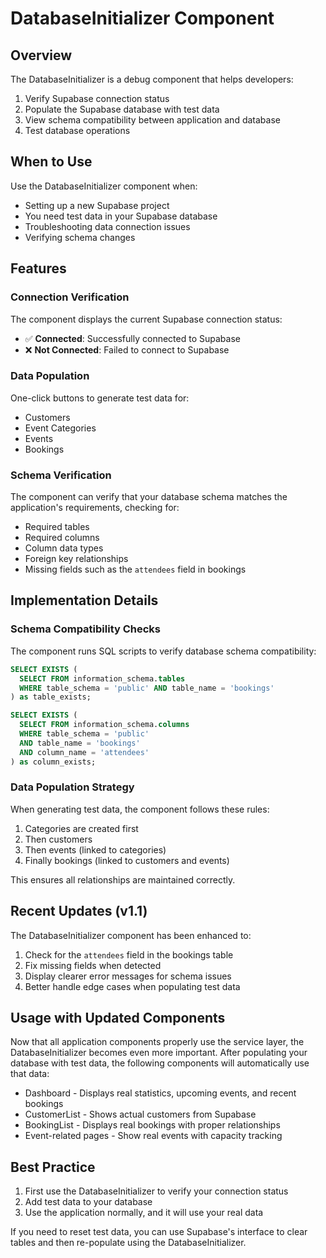 # DatabaseInitializer Component

## Overview

The DatabaseInitializer is a debug component that helps developers:

1. Verify Supabase connection status
2. Populate the Supabase database with test data
3. View schema compatibility between application and database
4. Test database operations

## When to Use

Use the DatabaseInitializer component when:

- Setting up a new Supabase project
- You need test data in your Supabase database
- Troubleshooting data connection issues
- Verifying schema changes

## Features

### Connection Verification

The component displays the current Supabase connection status:

- ✅ **Connected**: Successfully connected to Supabase
- ❌ **Not Connected**: Failed to connect to Supabase

### Data Population

One-click buttons to generate test data for:

- Customers
- Event Categories
- Events
- Bookings

### Schema Verification

The component can verify that your database schema matches the application's requirements, checking for:

- Required tables
- Required columns
- Column data types
- Foreign key relationships
- Missing fields such as the `attendees` field in bookings

## Implementation Details

### Schema Compatibility Checks

The component runs SQL scripts to verify database schema compatibility:

```sql
SELECT EXISTS (
  SELECT FROM information_schema.tables 
  WHERE table_schema = 'public' AND table_name = 'bookings'
) as table_exists;

SELECT EXISTS (
  SELECT FROM information_schema.columns 
  WHERE table_schema = 'public' 
  AND table_name = 'bookings' 
  AND column_name = 'attendees'
) as column_exists;
```

### Data Population Strategy

When generating test data, the component follows these rules:

1. Categories are created first
2. Then customers
3. Then events (linked to categories)
4. Finally bookings (linked to customers and events)

This ensures all relationships are maintained correctly.

## Recent Updates (v1.1)

The DatabaseInitializer component has been enhanced to:

1. Check for the `attendees` field in the bookings table
2. Fix missing fields when detected
3. Display clearer error messages for schema issues
4. Better handle edge cases when populating test data

## Usage with Updated Components

Now that all application components properly use the service layer, the DatabaseInitializer becomes even more important. After populating your database with test data, the following components will automatically use that data:

- Dashboard - Displays real statistics, upcoming events, and recent bookings
- CustomerList - Shows actual customers from Supabase
- BookingList - Displays real bookings with proper relationships
- Event-related pages - Show real events with capacity tracking

## Best Practice

1. First use the DatabaseInitializer to verify your connection status
2. Add test data to your database
3. Use the application normally, and it will use your real data

If you need to reset test data, you can use Supabase's interface to clear tables and then re-populate using the DatabaseInitializer. 